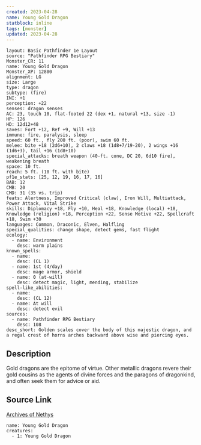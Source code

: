 ```yaml
---
created: 2023-04-28
name: Young Gold Dragon
statblock: inline
tags: [monster]
updated: 2023-04-28
---
```

```statblock
layout: Basic Pathfinder 1e Layout
source: "Pathfinder RPG Bestiary"
Monster_CR: 11
name: Young Gold Dragon
Monster_XP: 12800
alignment: LG
size: Large
type: dragon
subtype: (fire)
INI: +1
perception: +22
senses: dragon senses
AC: 23, touch 10, flat-footed 22 (dex +1, natural +13, size -1)
HP: 126
HD: 12d12+48
saves: Fort +12, Ref +9, Will +13
immune: fire, paralysis, sleep
speed: 60 ft., fly 200 ft. (poor), swim 60 ft.
melee: bite +18 (2d6+10), 2 claws +18 (1d8+7/19-20), 2 wings +16 (1d6+3), tail +16 (1d8+10)
special_attacks: breath weapon (40-ft. cone, DC 20, 6d10 fire), weakening breath
space: 10 ft.
reach: 5 ft. (10 ft. with bite)
pf1e_stats: [25, 12, 19, 16, 17, 16]
BAB: 12
CMB: 20
CMD: 31 (35 vs. trip)
feats: Alertness, Improved Critical (claw), Iron Will, Multiattack, Power Attack, Vital Strike
skills: Diplomacy +18, Fly +10, Heal +18, Knowledge (local) +18, Knowledge (religion) +18, Perception +22, Sense Motive +22, Spellcraft +18, Swim +30
languages: Common, Draconic, Elven, Halfling
special_qualities: change shape, detect gems, fast flight
ecology:
  - name: Environment
    desc: warm plains
known_spells:
  - name:
    desc: (CL 1)
  - name: 1st (4/day)
    desc: mage armor, shield
  - name: 0 (at-will)
    desc: detect magic, light, mending, stabilize
spell-like_abilities:
  - name:
    desc: (CL 12)
  - name: At will
    desc: detect evil
sources:
  - name: Pathfinder RPG Bestiary
    desc: 108
desc_short: Golden scales cover the body of this majestic dragon, and a regal crest of horns arches backward above wise and piercing eyes.
```
## Description
Gold dragons are the epitome of virtue. Other metallic dragons revere their gold cousins as the agents of divine forces and the paragons of dragonkind, and often seek them for advice or aid.
## Source Link
[Archives of Nethys](https://aonprd.com/MonsterDisplay.aspx?ItemName=Young%20Gold%20Dragon)
```encounter-table
name: Young Gold Dragon
creatures:
  - 1: Young Gold Dragon
```
